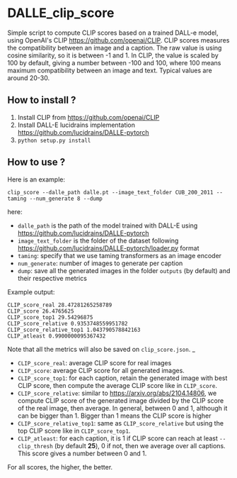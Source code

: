 # DALLE_clip_score

Simple script to compute CLIP scores based on a trained DALL-e model, using OpenAI's CLIP <https://github.com/openai/CLIP>.
CLIP scores measures the compatibility between an image and a caption. The raw value is using cosine similarity, so it is 
between -1 and 1. In CLIP, the value is scaled by 100 by default, giving a number between -100 and 100, where 100 means
maximum compatibility between an image and text. Typical values are around 20-30.

## How to install ?

1. Install CLIP from <https://github.com/openai/CLIP>
2. Install DALL-E lucidrains implementation <https://github.com/lucidrains/DALLE-pytorch> 
3. `python setup.py install`

## How to use ?


Here is an example:

`clip_score --dalle_path dalle.pt --image_text_folder CUB_200_2011 --taming --num_generate 8 --dump`

here:

- `dalle_path` is the path of the model trained with DALL-E using <https://github.com/lucidrains/DALLE-pytorch> 
- `image_text_folder` is the folder of the dataset following <https://github.com/lucidrains/DALLE-pytorch/loader.py>  format
- `taming`: specify that we use taming transformers as an image encoder
- `num_generate`: number of images to generate per caption
- `dump`: save all the generated images in the folder `outputs` (by default) and their respective metrics

Example output:

```
CLIP_score_real 28.47281265258789
CLIP_score 26.4765625
CLIP_score_top1 29.54296875
CLIP_score_relative 0.9353748559951782
CLIP_score_relative_top1 1.043790578842163
CLIP_atleast 0.9900000095367432
```

Note that all the metrics will also be saved on `clip_score.json`.
_
- `CLIP_score_real`: average CLIP score for real images
- `CLIP_score`: average CLIP score for all generated images.
- `CLIP_score_top1`: for each caption, retain the generated image with best CLIP score, then compute the average CLIP score like in `CLIP_score`.
- `CLIP_score_relative`: similar to <https://arxiv.org/abs/2104.14806>, we compute CLIP score of the generated image divided by the CLIP score of the real image, then average. In general, between 0 and 1, although it can be bigger than 1. Bigger than 1 means the CLIP score is higher 
- `CLIP_score_relative_top1`: same as `CLIP_score_relative` but using the top CLIP score like in `CLIP_score_top1`.
- `CLIP_atleast`: for each caption, it is 1 if CLIP score can reach at least `--clip_thresh` (by default **25**), 0 if not, then we average over all captions. This score gives a number between 0 and 1.

For all scores, the higher, the better.
